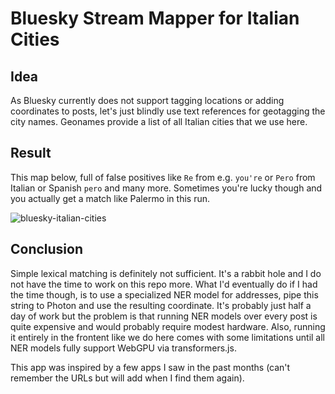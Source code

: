 # Bluesky Stream Mapper for Italian Cities 

## Idea 
As Bluesky currently does not support tagging locations or adding coordinates to posts, let's just blindly use text references for geotagging the city names. 
Geonames provide a list of all Italian cities that we use here. 

## Result 
This map below, full of false positives like `Re` from e.g. `you're` or `Pero` from Italian or Spanish `pero` and many more. Sometimes you're lucky though and you actually get a match like Palermo in this run. 

![bluesky-italian-cities](https://github.com/user-attachments/assets/0f4d9d8a-bb36-423d-8170-200767f14c3b)

## Conclusion
Simple lexical matching is definitely not sufficient. 
It's a rabbit hole and I do not have the time to work on this repo more. What I'd eventually do if I had the time though, is to use a specialized NER model for addresses, pipe this string to Photon and use the resulting coordinate. 
It's probably just half a day of work but the problem is that running NER models over every post is quite expensive and would probably require modest hardware. Also, running it entirely in the frontent like we do here comes with some limitations until all NER models fully support WebGPU via transformers.js.

This app was inspired by a few apps I saw in the past months (can't remember the URLs but will add when I find them again).
